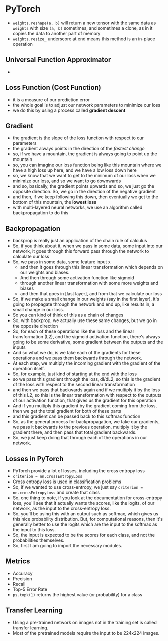 # PyTorch

- `weights.reshape(a, b)`  will return a new tensor with the same data as `weights` with size `(a, b)` sometimes, and sometimes a clone, as in it copies the data to another part of memory 
- `weights.resize_` underscore at end means this method is an in-place operation

## Universal Function Approximator
- 

## Loss Function (Cost Function)
- it is a measure of our prediction error
- the whole goal is to adjust our network parameters to minimize our loss
- we do this by using a process called **gradient descent**

## Gradient
- the gradient is the slope of the loss function with respect to our parameters
- the gradient always points in the direction of the *fastest change*
- so, if we have a mountain, the gradient is always going to point up the mountain
- so, you can imagine our loss function being like this mountain where we have a high loss up here, and we have a low loss down here
- so, we know that we want to get to the minimum of our loss when we minimize our loss, and so we want to go downwards
- and so, basically, the gradient points upwards and so, we just go the opposite direction. So, we go in the direction of the negative gradient
- and then, if we keep following this down, then eventually we get to the bottom of this mountain, the **lowest loss**
- with multi-layered neural networks, we use an algorithm called backpropagation to do this

## Backpropagation
- backprop is really just an application of the chain rule of calculus
- So, if you think about it, when we pass in some data, some input into our network, it goes through this forward pass through the network to calculate our loss
- So, we pass in some data, some feature input x
  - and then it goes through this linear transformation which depends on our weights and biases.  
  - And then through some activation function like sigmoid
  - through another linear transformation with some more weights and biases
  - and then that goes in [last layer], and from that we calculate our loss
- So, if we make a small change in our weights (say in the first layer), it's going to propagate through the network and end up, like results in, a small change in our loss.
- So you can kind of think of this as a chain of changes
- So, with backprop, we actually use these same changes, but we go in the opposite direction
- So, for each of these operations like the loss and the linear transformation (L2), and the sigmoid activation function, there's always going to be some derivative, some gradient between the outputs and the inputs
- And so what we do, is we take each of the gradients for these operations and we pass them backwards through the network.  
- At each step, we multiply the incoming gradient with the gradient of the operation itself.  
- So, for example, just kind of starting at the end with the loss 
- so we pass this gradient through the loss, dl/dL2, so this is the gradient of the loss with respect to the second linear transformation
- and then we pass that backwards again and if we multiply it by the loss of this L2, so this is the linear transformation with respect to the outputs of our activation function, that gives us the gradient for this operation
- And if you multiply this gradient by the gradient coming from the loss, then we get the total gradient for both of these parts 
- and this gradient can be passed back to this softmax function
- So, as the general process for backpropagation, we take our gradients, we pass it backwards to the previous operation, multiply it by the gradient there, and then pass that total gradient backwards.
- So, we just keep doing that through each of the operations in our network. 

## Losses in PyTorch
- PyTorch provide a lot of losses, including the cross entropy loss
- `criterion = nn.CrossEntropyLoss`
- Cross entropy loss is used in classification problems
- So, if we wanted to use cross-entropy, we just say `criterion = nn.crossEntropyLoss` and create that class
- So, one thing to note, if you look at the documentation for cross-entropy loss, you'll see that it actually wants the scores, like the logits, of our network, as the input to the cross-entropy loss.  
- So, you'll be using this with an output such as softmax, which gives us this nice probability distribution.  But, for computational reasons, then it's generally better to use the logits which are the input to the softmax as the input to this loss.
- So, the input is expected to be the scores for each class, and not the probabilities themselves.  
- So, first I am going to import the necessary modules.  

## Metrics
- Accuracy
- Precision
- Recall
- Top-5 Error Rate
- `ps.topk(1)` returns the highest value (or probability) for a class

## Transfer Learning
- Using a pre-trained network on images not in the training set is called transfer learning. 
- Most of the pretrained models require the input to be 224x224 images.






